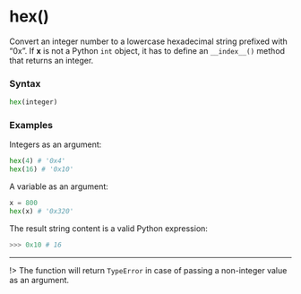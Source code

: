 # hex()

Convert an integer number to a lowercase hexadecimal string prefixed with “0x”. If **x** is not a Python `int` object, it has to define an `__index__()` method that returns an integer.

### Syntax
```python
hex(integer)
```

### Examples
Integers as an argument:
```python
hex(4) # '0x4'
hex(16) # '0x10'
```

A variable as an argument:
```python
x = 800
hex(x) # '0x320'
```

The result string content is a valid Python expression:
```python
>>> 0x10 # 16
```
---
!> The function will return `TypeError` in case of passing a non-integer value as an argument.